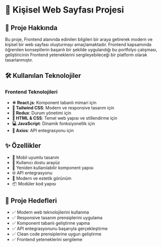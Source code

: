 # 🌟 Kişisel Web Sayfası Projesi

## 📝 Proje Hakkında
Bu proje, Frontend alanında edinilen bilgileri bir araya getirerek modern ve kişisel bir web sayfası oluşturmayı amaçlamaktadır. Frontend kapsamında öğrenilen konseptlerin başarılı bir şekilde uygulandığı bu portfolyo çalışması, geliştiricinin Frontend yeteneklerini sergileyebileceği bir platform olarak tasarlanmıştır.

## 🛠️ Kullanılan Teknolojiler

### Frontend Teknolojileri
- **⚛️ React.js**: Komponent tabanlı mimari için
- **🎨 Tailwind CSS**: Modern ve responsive tasarım için
- **🔄 Redux**: Durum yönetimi için
- **📱 HTML & CSS**: Temel web yapısı ve stillendirme için
- **💻 JavaScript**: Dinamik fonksiyonellik için
- **🔌 Axios**: API entegrasyonu için

## ✨ Özellikler
- 📱 Mobil uyumlu tasarım
- 🎯 Kullanıcı dostu arayüz
- 🔄 Yeniden kullanılabilir komponent yapısı
- 🌐 API entegrasyonu
- 🎨 Modern ve estetik görünüm
- 📦 Modüler kod yapısı

## 🎯 Proje Hedefleri
- ✅ Modern web teknolojilerini kullanma
- ✅ Responsive tasarım prensiplerini uygulama
- ✅ Komponent tabanlı geliştirme yapma
- ✅ API entegrasyonunu başarıyla gerçekleştirme
- ✅ Clean code prensiplerine uygun geliştirme
- ✅ Frontend yeteneklerini sergileme
